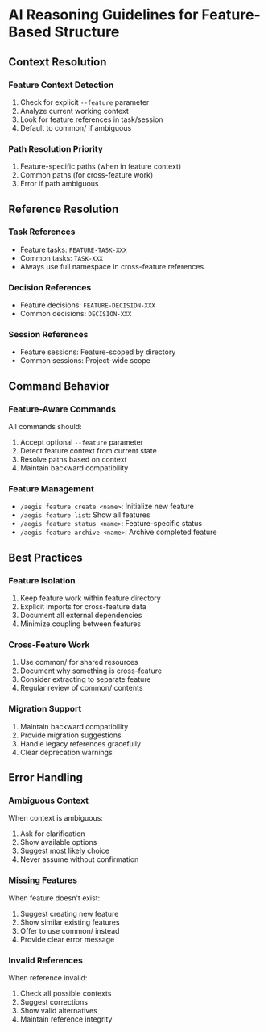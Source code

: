 # AI Reasoning Guidelines for Feature-Based Structure

## Context Resolution

### Feature Context Detection
1. Check for explicit `--feature` parameter
2. Analyze current working context
3. Look for feature references in task/session
4. Default to common/ if ambiguous

### Path Resolution Priority
1. Feature-specific paths (when in feature context)
2. Common paths (for cross-feature work)
3. Error if path ambiguous

## Reference Resolution

### Task References
- Feature tasks: `FEATURE-TASK-XXX`
- Common tasks: `TASK-XXX`
- Always use full namespace in cross-feature references

### Decision References
- Feature decisions: `FEATURE-DECISION-XXX`
- Common decisions: `DECISION-XXX`

### Session References
- Feature sessions: Feature-scoped by directory
- Common sessions: Project-wide scope

## Command Behavior

### Feature-Aware Commands
All commands should:
1. Accept optional `--feature` parameter
2. Detect feature context from current state
3. Resolve paths based on context
4. Maintain backward compatibility

### Feature Management
- `/aegis feature create <name>`: Initialize new feature
- `/aegis feature list`: Show all features
- `/aegis feature status <name>`: Feature-specific status
- `/aegis feature archive <name>`: Archive completed feature

## Best Practices

### Feature Isolation
1. Keep feature work within feature directory
2. Explicit imports for cross-feature data
3. Document all external dependencies
4. Minimize coupling between features

### Cross-Feature Work
1. Use common/ for shared resources
2. Document why something is cross-feature
3. Consider extracting to separate feature
4. Regular review of common/ contents

### Migration Support
1. Maintain backward compatibility
2. Provide migration suggestions
3. Handle legacy references gracefully
4. Clear deprecation warnings

## Error Handling

### Ambiguous Context
When context is ambiguous:
1. Ask for clarification
2. Show available options
3. Suggest most likely choice
4. Never assume without confirmation

### Missing Features
When feature doesn't exist:
1. Suggest creating new feature
2. Show similar existing features
3. Offer to use common/ instead
4. Provide clear error message

### Invalid References
When reference invalid:
1. Check all possible contexts
2. Suggest corrections
3. Show valid alternatives
4. Maintain reference integrity
